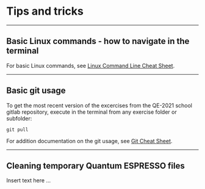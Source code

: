 # Tips and tricks
------------------------------------------------------------------------

## Basic Linux commands - how to navigate in the terminal

For basic Linux commands, see [Linux Command Line Cheat Sheet](https://cheatography.com/davechild/cheat-sheets/linux-command-line/).

------------------------------------------------------------------------

## Basic git usage

To get the most recent version of the excercises from the QE-2021
school gitlab repository, execute in the terminal from any exercise
folder or subfolder:

    git pull

For addition documentation on the git usage, see [Git Cheat
Sheet](https://cheatography.com/samcollett/cheat-sheets/git/).

------------------------------------------------------------------------

## Cleaning temporary Quantum ESPRESSO files

Insert text here ...
